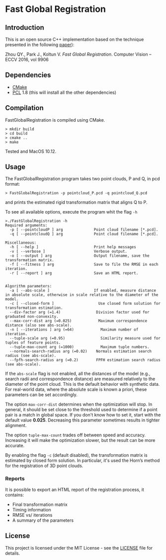 # Fast Global Registration

## Introduction

This is an open source C++ implementation based on the technique presented in the following [paper](https://doi.org/10.1007/978-3-319-46475-6_47)):

Zhou QY., Park J., Koltun V. *Fast Global Registration*. Computer Vision – ECCV 2016, vol 9906

## Dependencies
* [CMake](https://cmake.org/)
* [PCL](http://pointclouds.org) 1.8 (this will install all the other dependencies)


## Compilation

FastGlobalRegistration is compiled using CMake. 

```
> mkdir build
> cd build
> cmake ..
> make
```

Tested and MacOS 10.12.


## Usage

The FastGlobalRegistration program takes two point clouds, P and Q, in pcd format:

```
> FastGlobalRegistration -p pointcloud_P.pcd -q pointcloud_Q.pcd
```

and prints the estimated rigid transformation matrix that aligns Q to P.

To see all available options, execute the program whit the flag `-h` 

```
>./FastGlobalRegistration -h
Required arguments:
  -p [ --pointcloudP ] arg              Point cloud filename [*.pcd].
  -q [ --pointcloudQ ] arg              Point cloud filename [*.pcd].

Miscellaneous:
  -h [ --help ]                         Print help messages
  -v [ --verbose ]                      Verbose output.
  -o [ --output ] arg                   Output filename, save the transformation matrix.
  -f [ --fitness ] arg                  Save to file the RMSE in each iteration.
  -r [ --report ] arg                   Save an HTML report.


Algorithm parameters:
  -a [ --abs-scale ]                    If enabled, measure distance in absolute scale, otherwise in scale relative to the diameter of the model.
  -c [ --closed-form ]                    Use closed form solution for transformation estimation.
  --div-factor arg (=1.4)                Division factor used for graduated non-convexity.
  --max-corr-dist arg (=0.025)            Maximum correspondence distance (also see abs-scale).
  -n [ --iterations ] arg (=64)            Maximum number of iteration.
  --tuple-scale arg (=0.95)                Similarity measure used for tuples of feature points.
  --tuple-max-count arg (=1000)            Maximum tuple numbers.
  --normals-search-radius arg (=0.02)    Normals estimation search radius (see abs-scale).
  --fpfh-search-radius arg (=0.2)        FPFH estimation search radius (see abs-scale).
```

If the `abs-scale` flag is not enabled, all the distances of the model (e.g., search radii and correspondence distance) are measured relatively to the diameter of the point cloud. This is the default behavior with synthetic data. For real-world data, where the absolute scale is known a priori, these parameters can be set accordingly.

The option `max-corr-dist` determines when the optimization will stop. In general, it should be set close to the threshold used to determine if a point pair is a match in global space. If you don't know how to set it, start with the default value **0.025**. Decreasing this parameter sometimes results in tighter alignment.

The option `tuple-max-count` trades off between speed and accuracy. Increasing it will make the optimization slower, but the result can be more accurate.

By enabling the flag `-c` (default disabled), the transformation matrix is estimated by closed form solution. In particular, it's used the Horn’s method for the registration of 3D point clouds.

### Reports
It is possible to export an HTML report of the registration process, it contains:

* Final transformation matrix
* Timing information
* RMSE vs/ iterations
* A summary of the parameters 

## License

This project is licensed under the MIT License - see the [LICENSE](LICENSE.md) file for details.

